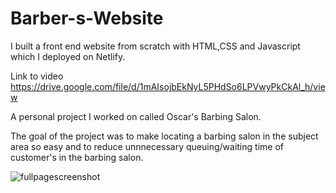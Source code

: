 # Barber-s-Website 
I built a front end  website from scratch with HTML,CSS and Javascript which I deployed on Netlify.

Link to video https://drive.google.com/file/d/1mAIsojbEkNyL5PHdSo6LPVwyPkCkAl_h/view

A personal project I worked on called Oscar's Barbing Salon.

The goal of the project was to make locating a barbing salon in the subject area so easy and to reduce unnnecessary queuing/waiting time of customer's in the barbing salon.

![fullpagescreenshot](https://user-images.githubusercontent.com/45846624/105469307-e2f66300-5c4c-11eb-92bb-00f2cde9c0aa.png)

